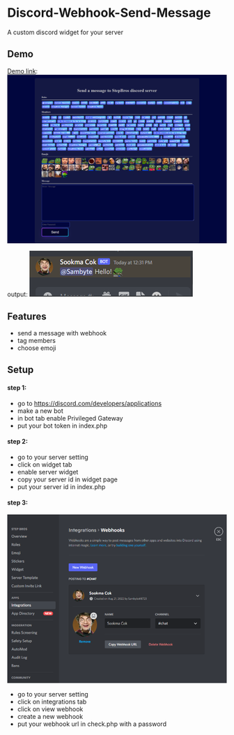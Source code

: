 # Discord-Webhook-Send-Message
A custom discord widget for your server

## Demo
[Demo link](https://stepbros.ir/send):
![Theme](https://github.com/MeysamRezazadeh/Discord-Webhook-Send-Message/blob/main/demo/01.png?raw=true)

output:
![output](https://github.com/MeysamRezazadeh/Discord-Webhook-Send-Message/blob/main/demo/02.png?raw=true)


## Features
* send a message with webhook
* tag members
* choose emoji

## Setup
#### step 1:
* go to https://discord.com/developers/applications
* make a new bot
* in bot tab enable Privileged Gateway
* put your bot token in index.php

#### step 2:
* go to your server setting
* click on widget tab
* enable server widget
* copy your server id in widget page
* put your server id in index.php

#### step 3:
![integrations](https://github.com/MeysamRezazadeh/Discord-Webhook-Send-Message/blob/main/demo/03.png?raw=true)
* go to your server setting
* click on integrations tab
* click on view webhook
* create a new webhook
* put your webhook url in check.php with a password